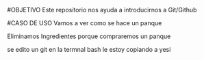 #OBJETIVO
Este repositorio nos ayuda a introducirnos a Git/Github

#CASO DE USO
Vamos a ver como se hace un panque 

Eliminamos Ingredientes porque compraremos un panque

se edito un git en la termnal bash le estoy copiando a yesi
